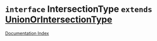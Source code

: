 # `interface` IntersectionType `extends` [UnionOrIntersectionType](../interface.UnionOrIntersectionType/README.md)

[Documentation Index](../README.md)

